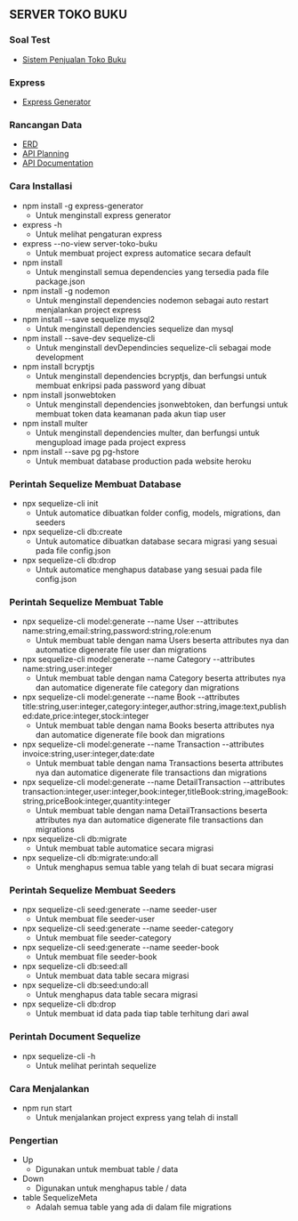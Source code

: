 ## SERVER TOKO BUKU

### Soal Test
- [Sistem Penjualan Toko Buku](https://drive.google.com/file/d/1JhQz18Uu4FbVxS2T7fn6LaSiGJMnWXja/view?usp=sharing)

### Express
- [Express Generator](https://expressjs.com/en/starter/generator.html)

### Rancangan Data
- [ERD](https://drive.google.com/file/d/1PnjYvxZks6F1pXzLYLUbeTvKXsR07Mgq/view?usp=sharing)
- [API Planning](./api-planning.md)
- [API Documentation](https://documenter.getpostman.com/view/10749611/UVXqFYic)

### Cara Installasi
- npm install -g express-generator
  - Untuk menginstall express generator
- express -h
  - Untuk melihat pengaturan express
- express --no-view server-toko-buku
  - Untuk membuat project express automatice secara default
- npm install
  - Untuk menginstall semua dependencies yang tersedia pada file package.json
- npm install -g nodemon
  - Untuk menginstall dependencies nodemon sebagai auto restart menjalankan project express
- npm install --save sequelize mysql2
  - Untuk menginstall dependencies sequelize dan mysql
- npm install --save-dev sequelize-cli
  - Untuk menginstall devDependincies sequelize-cli sebagai mode development
- npm install bcryptjs
  - Untuk menginstall dependencies bcryptjs, dan berfungsi untuk membuat enkripsi pada password yang dibuat
- npm install jsonwebtoken
  - Untuk menginstall dependencies jsonwebtoken, dan berfungsi untuk membuat token data keamanan pada akun tiap user
- npm install multer
  - Untuk menginstall dependencies multer, dan berfungsi untuk mengupload image pada project express
- npm install --save pg pg-hstore
  - Untuk membuat database production pada website heroku

### Perintah Sequelize Membuat Database
- npx sequelize-cli init
  - Untuk automatice dibuatkan folder config, models, migrations, dan seeders
- npx sequelize-cli db:create
  - Untuk automatice dibuatkan database secara migrasi yang sesuai pada file config.json
- npx sequelize-cli db:drop
  - Untuk automatice menghapus database yang sesuai pada file config.json

### Perintah Sequelize Membuat Table
- npx sequelize-cli model:generate --name User --attributes name:string,email:string,password:string,role:enum
  - Untuk membuat table dengan nama Users beserta attributes nya dan automatice digenerate file user dan migrations
- npx sequelize-cli model:generate --name Category --attributes name:string,user:integer
  - Untuk membuat table dengan nama Category beserta attributes nya dan automatice digenerate file category dan migrations
- npx sequelize-cli model:generate --name Book --attributes title:string,user:integer,category:integer,author:string,image:text,published:date,price:integer,stock:integer
  - Untuk membuat table dengan nama Books beserta attributes nya dan automatice digenerate file book dan migrations
- npx sequelize-cli model:generate --name Transaction --attributes invoice:string,user:integer,date:date
  - Untuk membuat table dengan nama Transactions beserta attributes nya dan automatice digenerate file transactions dan migrations
- npx sequelize-cli model:generate --name DetailTransaction --attributes transaction:integer,user:integer,book:integer,titleBook:string,imageBook:string,priceBook:integer,quantity:integer
  - Untuk membuat table dengan nama DetailTransactions beserta attributes nya dan automatice digenerate file transactions dan migrations
- npx sequelize-cli db:migrate
  - Untuk membuat table automatice secara migrasi
- npx sequelize-cli db:migrate:undo:all
  - Untuk menghapus semua table yang telah di buat secara migrasi

### Perintah Sequelize Membuat Seeders
- npx sequelize-cli seed:generate --name seeder-user
  - Untuk membuat file seeder-user
- npx sequelize-cli seed:generate --name seeder-category
  - Untuk membuat file seeder-category
- npx sequelize-cli seed:generate --name seeder-book
  - Untuk membuat file seeder-book
- npx sequelize-cli db:seed:all
  - Untuk membuat data table secara migrasi
- npx sequelize-cli db:seed:undo:all
  - Untuk menghapus data table secara migrasi
- npx sequelize-cli db:drop
  - Untuk membuat id data pada tiap table terhitung dari awal

### Perintah Document Sequelize
- npx sequelize-cli -h
  - Untuk melihat perintah sequelize

### Cara Menjalankan
- npm run start
  - Untuk menjalankan project express yang telah di install

### Pengertian
- Up
  - Digunakan untuk membuat table / data
- Down
  - Digunakan untuk menghapus table / data
- table SequelizeMeta
  - Adalah semua table yang ada di dalam file migrations